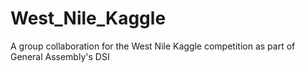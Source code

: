 # West_Nile_Kaggle
A group collaboration for the West Nile Kaggle competition as part of General Assembly's DSI
